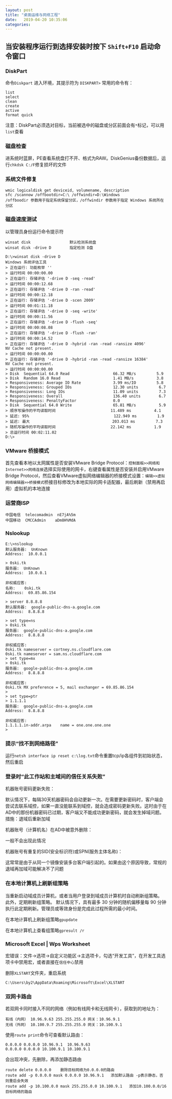 ```yaml
---
layout: post
title: "桌面运维与网络工程" 
date:   2019-04-20 10:35:06
categories: 
---
```


<!-- more -->

## 当安装程序运行到选择安装时按下 `Shift+F10` 启动命令窗口

### DiskPart
命令`Diskpart` 进入环境，其提示符为 `DISKPART>`
常用的命令有：
```
list
select
clean
create
active
format quick
```
注意：DiskPart必须选对目标，当前被选中的磁盘或分区前面会有`*`标记，可以用`list`查看

### 磁盘检查 

进系统时蓝屏，PE查看系统盘打不开、格式为RAW。DiskGenius备份数据后，运行`chkdsk C:/F`修复损坏的文件

### 系统文件修复

```
wmic logicaldisk get deviceid, volumename, description
sfc /scannow /offbootdir=C:\ /offwindir=D:\Windows
/offboodir 参数用于指定系统保留分区，/offwindir 参数用于指定 Windows 系统所在分区
```

### 磁盘速度测试

以管理员身份运行命令提示符
```
winsat disk                 默认检测系统盘
winsat disk -drive D        指定检测 D盘
```
```
D:\>winsat disk -drive D
Windows 系统评估工具
> 正在运行: 功能枚举 ''
> 运行时间 00:00:00.00
> 正在运行: 存储评估 '-drive D -seq -read'
> 运行时间 00:00:12.68
> 正在运行: 存储评估 '-drive D -ran -read'
> 运行时间 00:00:12.18
> 正在运行: 存储评估 '-drive D -scen 2009'
> 运行时间 00:01:11.18
> 正在运行: 存储评估 '-drive D -seq -write'
> 运行时间 00:00:11.56
> 正在运行: 存储评估 '-drive D -flush -seq'
> 运行时间 00:00:08.08
> 正在运行: 存储评估 '-drive D -flush -ran'
> 运行时间 00:00:14.52
> 正在运行: 存储评估 '-drive D -hybrid -ran -read -ransize 4096'
NV Cache not present.
> 运行时间 00:00:00.00
> 正在运行: 存储评估 '-drive D -hybrid -ran -read -ransize 16384'
NV Cache not present.
> 运行时间 00:00:00.00
> Disk  Sequential 64.0 Read                   66.32 MB/s         5.9
> Disk  Random 16.0 Read                       1.41 MB/s          3.8
> Responsiveness: Average IO Rate              3.99 ms/IO         5.8
> Responsiveness: Grouped IOs                  12.30 units         6.7
> Responsiveness: Long IOs                     11.09 units         7.3
> Responsiveness: Overall                      136.40 units        6.7
> Responsiveness: PenaltyFactor                0.0
> Disk  Sequential 64.0 Write                  65.81 MB/s          5.9
> 顺序写操作的平均读取时间                        11.489 ms          4.1
> 延迟: 95%                                     122.949 ms         1.9
> 延迟: 最大                                    203.013 ms         7.3
> 随机写操作的平均读取时间                        22.142 ms          1.9
> 总运行时间 00:02:11.02
D:\>
```

### VMware 桥接模式

首先查看本地以太网属性是否安装VMware Bridge Protocol：`控制面板>>网络和Internet>>网络连接`选择实际使用的网卡，右键查看属性是否安装并启用VMware Bridge Protocol，然后查看VMware虚拟网络编辑器的桥接模式设置：`编辑>>虚拟网络编辑器>>桥接模式`桥接目标修改为本地实际的网卡适配器，最后刷新（禁用再启用）虚拟机的本地连接

### 运营商ISP

```
中国电信  telecomadmin  nE7jA%5m
中国移动  CMCCAdmin    aDm8H%MdA
```

### Nslookup
```
E:\>nslookup
默认服务器:  UnKnown
Address:  10.0.0.1

> 0ski.tk
服务器:  UnKnown
Address:  10.0.0.1

非权威应答:
名称:    0ski.tk
Address:  69.85.86.154

> server 8.8.8.8
默认服务器:  google-public-dns-a.google.com
Address:  8.8.8.8

> set type=ns
> 0ski.tk
服务器:  google-public-dns-a.google.com
Address:  8.8.8.8

非权威应答:
0ski.tk nameserver = cortney.ns.cloudflare.com
0ski.tk nameserver = sam.ns.cloudflare.com
> set type=mx
> 0ski.tk
服务器:  google-public-dns-a.google.com
Address:  8.8.8.8

非权威应答:
0ski.tk MX preference = 5, mail exchanger = 69.85.86.154
>
> set type=ptr
> 1.1.1.1
服务器:  google-public-dns-a.google.com
Address:  8.8.8.8

非权威应答:
1.1.1.1.in-addr.arpa    name = one.one.one.one
>
```

### 提示“找不到网络路径”

运行`netsh interface ip reset c:\log.txt`命令重置tcp/ip各组件到初始状态，然后重启

### 登录时“此工作站和主域间的信任关系失败”

机器账号密码更新失败：

默认情况下，每隔30天机器密码会自动更新一次。在需要更新密码时，客户端会尝试去联系域控，如果一直没能联系到域控，就会造成密码更新失败。这时由于在AD中的那份机器密码已过期，客户端又不能成功更新密码，就会发生掉域问题。措施：退域后重新加域

机器账号（计算机名）在AD中被意外删除：

一般不会出现此情况

机器账号有重复的SID(安全标识符)或SPN(服务主体名称)：

这常常是由于从同一个镜像安装多台客户端引起的。如果由这个原因导致，常规的退域再加域可能解决不了问题

### 在本地计算机上刷新组策略

当重新启动域成员计算机，或者当用户登录到域成员计算机时自动刷新组策略。 此外，定期刷新组策略。 默认情况下，具有最多 30 分钟的随机偏移量每 90 分钟执行此定期刷新。管理员或等效身份是完成此过程所需的最小时间。

在本地计算机上刷新组策略`gpupdate`

在本地计算机上查看组策略`gpresult /r`


### Microsoft Excel | Wps Worksheet

宏错误：文件->选项->自定义功能区->主选项卡，勾选“开发工具”，在开发工具选项卡中禁用宏，或者直接在`信任中心`禁用
      

删除`XLSTART`文件夹，重启系统
```
C:\Users\by2\AppData\Roaming\Microsoft\Excel\XLSTART
```

### 双网卡路由
若双网卡同时接入不同的网络（例如有线网卡和无线网卡），获取到的地址为：
```
有线（内网） 10.96.9.63 255.255.255.0 网关：10.96.9.1
无线（外网） 10.100.9.7 255.255.255.0 网关：10.100.9.1
```
使用`route print`命令可查看默认路由：
```
0.0.0.0 0.0.0.0 10.96.9.1  10.96.9.63
0.0.0.0 0.0.0.0 10.100.9.1 10.100.9.1
```
会出现冲突，先删除，再添加静态路由
```
route delete 0.0.0.0    删除目标网络为0.0.0.0的路由
route add -p 0.0.0.0 mask 0.0.0.0 10.96.9.1   添加默认路由 -p表示静态，否则重启会失效
route add -p 10.100.0.0 mask 255.255.0.0 10.100.9.1   添加10.100.0.0/16目标网络的路由
```



